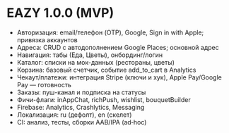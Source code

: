 # EAZY 1.0.0 (MVP)

- Авторизация: email/телефон (OTP), Google, Sign in with Apple; привязка аккаунтов
- Адреса: CRUD с автодополнением Google Places; основной адрес
- Навигация: табы (Еда, Цветы), онбординг/логин
- Каталог: списки на мок-данных (рестораны, цветы)
- Корзина: базовый счетчик, событие add_to_cart в Analytics
- Чекаут/платежи: интеграция Stripe (ключи и хук), Apple Pay/Google Pay — готовность
- Заказы: пуш-канал и подписка на статусы
- Фичи-флаги: inAppChat, richPush, wishlist, bouquetBuilder
- Firebase: Analytics, Crashlytics, Messaging
- Локализация: ru (дефолт), en (скелет)
- CI: анализ, тесты, сборки AAB/IPA (ad‑hoc)
